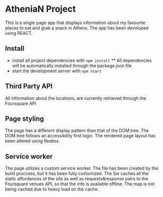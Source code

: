 # AtheniaN Project

This is a single page app that displays information about my favourite
places to eat and grab a snack in Athens. The app has been devoloped using REACT.

## Install

* install all project dependencies with `npm install`
  ** All dependencies will be automatically installed through the package.json file
* start the development server with `npm start`

## Third Party API

All information about the locations, are currently retrieved through the Foursquare API

## Page styling

The page has a different display pattern than that of the DOM tree. The DOM tree follows an accessibility first logic. The rendered page layout has been altered using flexbox.

## Service worker

The page utilizes a custom service worker. The file has been created by the build proccess, but it has been fully customized. The Sw caches all the static affordances of the site as well as requests&response pairs to the Foursquare venues API, so that the info is available offline. The map is not being cached due to heavy load on the cache.
